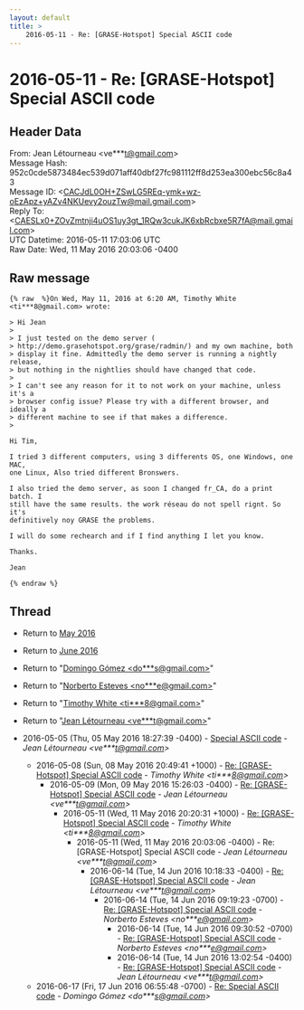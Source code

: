 ```yaml
---
layout: default
title: >
    2016-05-11 - Re: [GRASE-Hotspot] Special ASCII code
---
```


# 2016-05-11 - Re: [GRASE-Hotspot] Special ASCII code

## Header Data

From: Jean Létourneau \<ve***t@gmail.com\><br>
Message Hash: 952c0cde5873484ec539d071aff40dbf27fc981112ff8d253ea300ebc56c8a43<br>
Message ID: \<CACJdL0OH+ZSwLG5REq-ymk+wz-oEzApz+yAZv4NKUevy2ouzTw@mail.gmail.com\><br>
Reply To: \<CAESLx0+ZOvZmtnji4uOS1uy3gt_1RQw3cukJK6xbRcbxe5R7fA@mail.gmail.com\><br>
UTC Datetime: 2016-05-11 17:03:06 UTC<br>
Raw Date: Wed, 11 May 2016 20:03:06 -0400<br>

## Raw message

```
{% raw  %}On Wed, May 11, 2016 at 6:20 AM, Timothy White <ti***8@gmail.com> wrote:

> Hi Jean
>
> I just tested on the demo server (
> http://demo.grasehotspot.org/grase/radmin/) and my own machine, both
> display it fine. Admittedly the demo server is running a nightly release,
> but nothing in the nightlies should have changed that code.
>
> I can't see any reason for it to not work on your machine, unless it's a
> browser config issue? Please try with a different browser, and ideally a
> different machine to see if that makes a difference.
>

​Hi Tim,

I tried 3 different computers, using 3 differents OS, one Windows, one MAC,
one Linux, ​Also tried different Bronswers.

I also tried the demo server, as soon I changed fr_CA, do a print batch. I
still have the same results. the work réseau do not spell rignt. So it's
definitively noy GRASE the problems.

I will do some rechearch and if I find anything I let you know.

​Thanks.

Jean
​
{% endraw %}
```

## Thread

+ Return to [May 2016](/archive/2016/05)
+ Return to [June 2016](/archive/2016/06)

+ Return to "[Domingo Gómez <do***s<span>@</span>gmail.com>](/authors/do___s_at_gmail_com)"
+ Return to "[Norberto Esteves <no***e<span>@</span>gmail.com>](/authors/no___e_at_gmail_com)"
+ Return to "[Timothy White <ti***8<span>@</span>gmail.com>](/authors/ti___8_at_gmail_com)"
+ Return to "[Jean Létourneau <ve***t<span>@</span>gmail.com>](/authors/ve___t_at_gmail_com)"

+ 2016-05-05 (Thu, 05 May 2016 18:27:39 -0400) - [Special ASCII code](/archive/2016/05/e025d7e4c8b502394092d61b52e244b38383481918d636c82d90ac95598b6cc5) - _Jean Létourneau \<ve***t@gmail.com\>_
  + 2016-05-08 (Sun, 08 May 2016 20:49:41 +1000) - [Re: [GRASE-Hotspot] Special ASCII code](/archive/2016/05/f11bde63f6ecd166b8176b79ff9a70737fc37941df871e6e12f7863a93de5a75) - _Timothy White \<ti***8@gmail.com\>_
    + 2016-05-09 (Mon, 09 May 2016 15:26:03 -0400) - [Re: [GRASE-Hotspot] Special ASCII code](/archive/2016/05/6d067203a3178e2e6302b907527736d1e6bb14a00fb43ed5dc093b8cc26f9a0d) - _Jean Létourneau \<ve***t@gmail.com\>_
      + 2016-05-11 (Wed, 11 May 2016 20:20:31 +1000) - [Re: [GRASE-Hotspot] Special ASCII code](/archive/2016/05/dd6f465270f4206af8268879554091894214a2fc62ce0825f73cc10a521b8afd) - _Timothy White \<ti***8@gmail.com\>_
        + 2016-05-11 (Wed, 11 May 2016 20:03:06 -0400) - Re: [GRASE-Hotspot] Special ASCII code - _Jean Létourneau \<ve***t@gmail.com\>_
          + 2016-06-14 (Tue, 14 Jun 2016 10:18:33 -0400) - [Re: [GRASE-Hotspot] Special ASCII code](/archive/2016/06/23592d791abc27e5d46f71d50f5cde88cab4fbdff4bc1f22705b24cfb43b4a8e) - _Jean Létourneau \<ve***t@gmail.com\>_
            + 2016-06-14 (Tue, 14 Jun 2016 09:19:23 -0700) - [Re: [GRASE-Hotspot] Special ASCII code](/archive/2016/06/1541a6bd8b6d9b44ec9ffb2c69385ba69ae1e1f5a6f636087f1ad60706e9fa19) - _Norberto Esteves \<no***e@gmail.com\>_
              + 2016-06-14 (Tue, 14 Jun 2016 09:30:52 -0700) - [Re: [GRASE-Hotspot] Special ASCII code](/archive/2016/06/4bff8e29293cab197e7325933d6b2f93ce20fcd65203a2d5dbd632391ae840df) - _Norberto Esteves \<no***e@gmail.com\>_
              + 2016-06-14 (Tue, 14 Jun 2016 13:02:54 -0400) - [Re: [GRASE-Hotspot] Special ASCII code](/archive/2016/06/9f68822786beb4145ae09298e3419d0a903a345a7100fb8e26bfae767bdfd82d) - _Jean Létourneau \<ve***t@gmail.com\>_
  + 2016-06-17 (Fri, 17 Jun 2016 06:55:48 -0700) - [Re: Special ASCII code](/archive/2016/06/0ebc9db127b6d613e9937718660777cb9fedce713d67840d9ea78ffb1c74b251) - _Domingo Gómez \<do***s@gmail.com\>_

